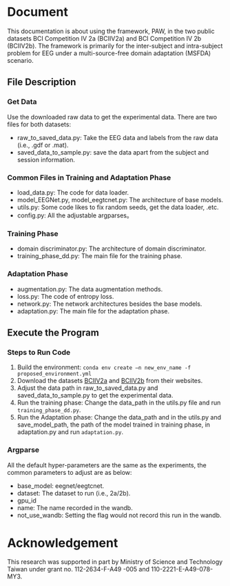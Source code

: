 # Document
This documentation is about using the framework, PAW, in the two public datasets BCI Competition IV 2a (BCIIV2a) and BCI Competition IV 2b (BCIIV2b). The framework is primarily for the inter-subject and intra-subject problem for EEG under a multi-source-free domain adaptation (MSFDA) scenario. 

## File Description
### Get Data
Use the downloaded raw data to get the experimental data. There are two files for both datasets: 
* raw_to_saved_data.py: Take the EEG data and labels from the raw data (i.e., .gdf or .mat).
* saved_data_to_sample.py: save the data apart from the subject and session information.

### Common Files in Training and Adaptation Phase
* load_data.py: The code for data loader.
* model_EEGNet.py, model_eegtcnet.py: The architecture of base models.
* utils.py: Some code likes to fix random seeds, get the data loader, .etc.
* config.py: All the adjustable argparses。

### Training Phase
* domain discriminator.py: The architecture of domain discriminator.
* training_phase_dd.py: The main file for the training phase.

### Adaptation Phase
* augmentation.py: The data augmentation methods.
* loss.py: The code of entropy loss.
* network.py: The network architectures besides the base models.
* adaptation.py: The main file for the adaptation phase.

## Execute the Program
### Steps to Run Code
1. Build the environment: `conda env create –n new_env_name -f proposed_environment.yml`
2. Download the datasets [BCIIV2a](https://bnci-horizon-2020.eu/database/data-sets) and [BCIIV2b](https://www.bbci.de/competition/iv/index.html) from their websites.
3. Adjust the data path in raw_to_saved_data.py and saved_data_to_sample.py to get the experimental data.
4. Run the training phase: Change the data_path in the utils.py file and run `training_phase_dd.py`.
5. Run the Adaptation phase: Change the data_path and in the utils.py and save_model_path, the path of the model trained in training phase, in adaptation.py and run `adaptation.py`.

### Argparse
All the default hyper-parameters are the same as the experiments, the common parameters to adjust are as below:
* base_model: eegnet/eegtcnet.
* dataset: The dataset to run (i.e., 2a/2b).
* gpu_id
* name: The name recorded in the wandb.
* not_use_wandb: Setting the flag would not record this run in the wandb.

# Acknowledgement
This research was supported in part by Ministry of Science and Technology Taiwan under grant no. 112-2634-F-A49 -005 and 110-2221-E-A49-078-MY3.
